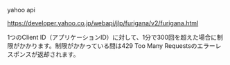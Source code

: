 yahoo api

https://developer.yahoo.co.jp/webapi/jlp/furigana/v2/furigana.html

1つのClient ID（アプリケーションID）に対して、1分で300回を超えた場合に制限がかかります。制限がかかっている間は429 Too Many Requestsのエラーレスポンスが返却されます。

